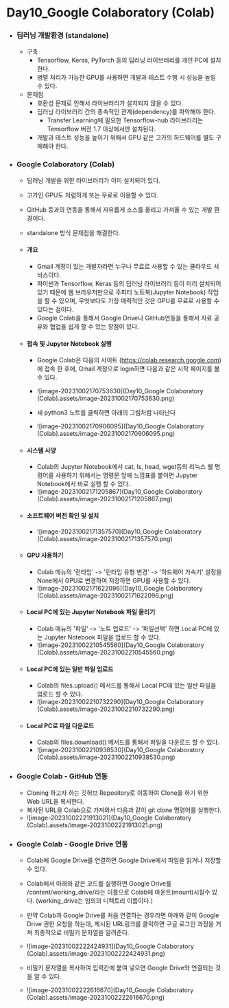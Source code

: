 # Day10_Google Colaboratory (Colab)



- ### 딥러닝 개발환경 (standalone)

  - 구축
    - Tensorflow, Keras, PyTorch 등의 딥러닝 라이브러리를 개인 PC에 설치한다.
    - 병렬 처리가 가능한 GPU를 사용하면 개발과 테스트 수행 시 성능을 높일 수 있다.
  - 문제점
    - 호환성 문제로 인해서 라이브러리가 설치되지 않을 수 있다.
    - 딥러닝 라이브러리 간의 종속적인 관계(dependency)를 파악해야 한다.
      - Transfer Learning에 필요한 Tensorflow-hub 라이브러리는 Tensorflow 버전 1.7 이상에서만 설치된다.
    - 개발과 테스트 성능을 높이기 위해서 GPU 같은 고가의 하드웨어를 별도 구매해야 한다.



- ### Google Colaboratory (Colab)

  - 딥러닝 개발을 위한 라이브러리가 이미 설치되어 있다.

  - 고가인 GPU도 저렴하게 또는 무료로 이용할 수 있다.

  - GitHub 등과의 연동을 통해서 자유롭게 소스를 올리고 가져올 수 있는 개발 환경이다.

  - standalone 방식 문제점을 해결한다.

  - #### 개요

    - Gmail 계정이 있는 개발자라면 누구나 무료로 사용할 수 있는 클라우드 서비스이다.
    - 파이썬과 Tensorflow, Keras 등의 딥러닝 라이브러리 등이 미리 설치되어 있기 때문에 웹 브라우저만으로 주피터 노트북(Jupyter Notebook) 작업을 할 수 있으며, 무엇보다도 가장 매력적인 것은 GPU를 무료로 사용할 수 있다는 점이다.
    - Google Colab을 통해서 Google Drive나 GitHub연동을 통해서 자료 공유와 협업을 쉽게 할 수 있는 장점이 있다.

  - #### 접속 및 Jupyter Notebook 실행

    - Google Colab은 다음의 사이트 (https://colab.research.google.com)에 접속 한 후에, Gmail 계정으로 login하면 다음과 같은 시작 페이지를 볼 수 있다.
    - ![image-20231002170753630](Day10_Google Colaboratory (Colab).assets/image-20231002170753630.png)

    - 새 python3 노트를 클릭하면 아래의 그림처럼 나타난다
    - ![image-20231002170906095](Day10_Google Colaboratory (Colab).assets/image-20231002170906095.png)

  - #### 시스템 사양 

    - Colab의 Jupyter Notebook에서 cat, Is, head, wget등의 리눅스 쉘 명령어를 사용하기 위해서는 명령문 앞에 느낌표를 붙이면 Jupyter Notebook에서 바로 실행 할 수 있다.
    - ![image-20231002171205867](Day10_Google Colaboratory (Colab).assets/image-20231002171205867.png)

  - #### 소프트웨어 버전 확인 및 설치

    - ![image-20231002171357570](Day10_Google Colaboratory (Colab).assets/image-20231002171357570.png)

  - #### GPU 사용하기

    - Colab 메뉴의 '런타임' -> '런타임 유형 변경' -> '하드웨어 가속기' 설정을 None에서 GPU로 변경하여 저장하면 GPU를 사용할 수 있다.
    - ![image-20231002171622096](Day10_Google Colaboratory (Colab).assets/image-20231002171622096.png)

  - #### Local PC에 있는 Jupyter Notebook 파일 올리기

    - Colab 메뉴의 '파일' -> '노트 업로드' -> '파일선택' 하면 Local PC에 있는 Jupyter Notebook 파일을 업로드 할 수 있다.
    - ![image-20231002210545560](Day10_Google Colaboratory (Colab).assets/image-20231002210545560.png)

  - #### Local PC에 있는 일반 파일 업로드

    - Colab의 files.upload() 메서드를 통해서 Local PC에 있는 일반 파일을 업로드 할 수 있다.
    - ![image-20231002210732290](Day10_Google Colaboratory (Colab).assets/image-20231002210732290.png)

  - #### Local PC로 파일 다운로드

    - Colab의 files.download() 메서드를 통해서 파일을 다운로드 할 수 있다.
    - ![image-20231002210938530](Day10_Google Colaboratory (Colab).assets/image-20231002210938530.png)



- ### Google Colab - GitHub 연동

  - Cloning 하고자 하는 깃허브 Repository로 이동하여 Clone을 하기 위한 Web URL을 복사한다.
  -  복사된 URL을 Colab으로 가져와서 다음과 같이 git clone 명령어를 실행한다.
  - ![image-20231002221913021](Day10_Google Colaboratory (Colab).assets/image-20231002221913021.png)



- ### Google Colab - Google Drive 연동

  - Colab에 Google Drive를 연결하면 Google Drive에서 파일을 읽거나 저장할 수 있다.
  - Colab에서 아래와 같은 코드를 실행하면 Google Drive를 /content/working_drive/라는 이름으로 Colab에 마운트(mount)시킬수 있다. (working_drive는 임의의 디렉토리 이름이다.)
  - 만약 Colab과 Google Drive를 처음 연결하는 경우라면 아래와 같이 Google Drive 권한 요청을 하는데, 제시된 URL링크를 클릭하면 구글 로그인 과정을 거쳐 최종적으로 비밀키 문자열을 알려준다.
  - ![image-20231002222424931](Day10_Google Colaboratory (Colab).assets/image-20231002222424931.png)

  - 비밀키 문자열을 복사하여 입력칸에 붙여 넣으면 Google Drive와 연결되는 것을 알 수 있다.
  - ![image-20231002222616670](Day10_Google Colaboratory (Colab).assets/image-20231002222616670.png)